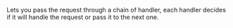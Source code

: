 Lets you pass the request through a chain of handler, each handler decides if it will handle the
request or pass it to the next one.